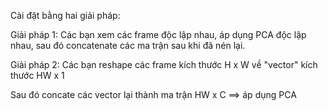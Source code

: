 Cài đặt bằng hai giải pháp:

Giải pháp 1: Các bạn xem các frame độc lập nhau, áp dụng PCA độc lập nhau, sau đó concatenate các ma trận sau khi đã nén lại.

Giải pháp 2: Các bạn reshape các frame kích thước H x W về "vector" kích thước HW x 1

Sau đó concate các vector lại thành ma trận HW x C ==> áp dụng PCA
